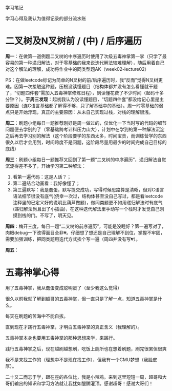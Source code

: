 学习笔记

学习心得及我认为值得记录的部分流水账

# 二叉树及N叉树前 / (中) / 后序遍历

**周一**：在做第一道例题二叉树的中序遍历时使用了次级五毒神掌第一掌（只学了最容易的第一种递归解法，对于零基础的我来说迭代解法较难理解），随后用着自己对这个解法的理解，成功将作业中的同类型题AK（week02-lecture02）

PS：在做leetcode标记为简单的N叉树的前/后序遍历时，我“反而”觉得N叉树更难。因第一次接触这种题，压根没读懂题目（结构体都并没有怎么看懂就干题了，“切题四件套”需加入五毒神掌修炼日程），到读懂花费了不少时间（起码十多分钟？）。**于周三发现**：起初我认为没读懂题目，“切题四件套”都没给记心里是主要原因（连C语言基础都了解得不够，只了解基础中的基础）。周一时零基础的弱点只是开始浮现，真正的主要原因：从未自己实现过栈，对栈的理解很浅。

**周二**：刷题小组每日一题推荐刚好是周一做过的，仅优化一下当时写的代码的细节问题便去学别的了（零基础跨考计科压力山大），计划中在学到的第一种解法沉淀之后再去学习别的解法（这个阶段要学的东西太多，时间宝贵，而训练营学的东西很久以后才会用到，时间跨度不是问题，这阶段尽量用最少的时间完成自己目标的底线）

**周三**：刷题小组每日一题推荐又回到了第一题“二叉树的中序遍历”，递归解法自觉沉淀得差不多了，开始学习第二种解法：

1. 看第一遍代码：这是人话？；
2. 第二遍结合动画看：我好像懂了；
3. 第三遍默写：我是蠢蛋，默写提交成功，写得时候思路算是清晰，但对C语言语法细节很没有底气(侥幸一次过，结构体甚至没自己写过，都是看leetcode注释里的已定义好的说明比葫芦做题)，做同类题更不如用递归解法时有底气(递归解法尚且出了小插曲)，在这种迭代解法里手动写一个栈时才发觉自己刚摸到栈的门。不写了，明天见。

**周四**：梅开三度，每日一题“二叉树的前序遍历”，可能是没睡好？第一遍写对了，肉眼debug一下改得面目全非💔。仔细想了想还是自己理解不到位，掌握不牢固，需要加强训练，把同类题用迭代方式挨个写一遍（周四并没有写💔）。

**周五**：

# 五毒神掌心得

用了五毒神掌，我从蠢蛋变成聪明蛋了（至少我这么觉得）    

很久以前我就了解到超哥的五毒神掌，但一直只是了解一点，知道五毒神掌是什么。    

每天在刷题的苦海中不能自拔。

直到现在才践行五毒神掌，才明白五毒神掌的真正含义（我理解的）。

五毒神掌本身也要用五毒神掌的那种思想来学，来践行。

践行五毒神掌之后，现在越刷越想刷，吃饭上厕所也在想着刷题，刷完很累但很爽

我不是来找工作的（理想中不是现在找工作），但我有一个CMU梦想（我脸皮厚）。

二十又二而志于学，跟在座的各位比，我是小辣鸡。来到这里短短一周，超哥和大哥们输出的知识和学习方法就让我犹如醍醐灌顶。感谢超哥！感谢大哥们！